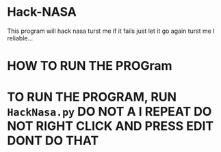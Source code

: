 # Hack-NASA
This program will hack nasa turst me if it fails just let it go again turst me I reliable...

# HOW TO RUN THE PROGram
# TO RUN THE PROGRAM, RUN `HackNasa.py` DO NOT A I REPEAT DO NOT RIGHT CLICK AND PRESS EDIT DONT DO THAT
